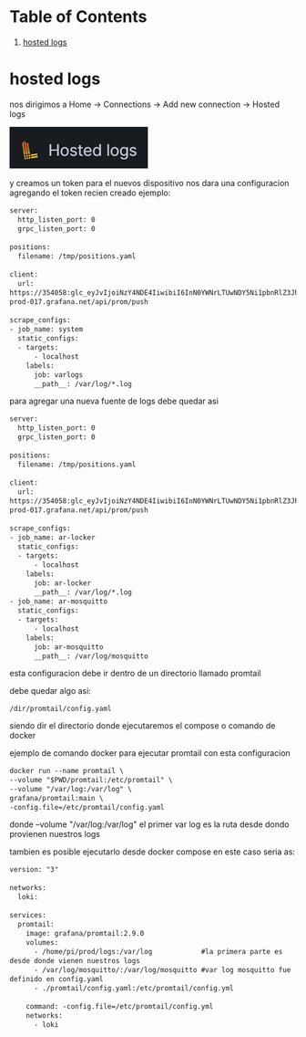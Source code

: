 
# Table of Contents

1.  [hosted logs](#org66f9dd3)


<a id="org66f9dd3"></a>

# hosted logs

nos dirigimos a Home -> Connections -> Add new connection -> Hosted logs

![img](asset/1.png)

y creamos un token para el nuevos dispositivo nos dara una
configuracion agregando el token recien creado ejemplo:

    
    server:
      http_listen_port: 0
      grpc_listen_port: 0
    
    positions:
      filename: /tmp/positions.yaml
    
    client:
      url: https://354058:glc_eyJvIjoiNzY4NDE4IiwibiI6InN0YWNrLTUwNDY5Ni1pbnRlZ3JhdGlvbi1hcnR1cml0byIsImsiOiIzY2ZNWjVoOHY0MjF2M3NaNTZxbjZQdWwiLCJtIjp7InIiOiJ1cyJ9fQ==@logs-prod-017.grafana.net/api/prom/push
    
    scrape_configs:
    - job_name: system
      static_configs:
      - targets:
          - localhost
        labels:
          job: varlogs
          __path__: /var/log/*.log

para agregar una nueva fuente de logs debe quedar asi

    server:
      http_listen_port: 0
      grpc_listen_port: 0
    
    positions:
      filename: /tmp/positions.yaml
    
    client:
      url: https://354058:glc_eyJvIjoiNzY4NDE4IiwibiI6InN0YWNrLTUwNDY5Ni1pbnRlZ3JhdGlvbi1hcnR1cml0byIsImsiOiIzY2ZNWjVoOHY0MjF2M3NaNTZxbjZQdWwiLCJtIjp7InIiOiJ1cyJ9fQ==@logs-prod-017.grafana.net/api/prom/push
    
    scrape_configs:
    - job_name: ar-locker
      static_configs:
      - targets:
          - localhost
        labels:
          job: ar-locker
          __path__: /var/log/*.log
    - job_name: ar-mosquitto
      static_configs:
      - targets:
          - localhost
        labels:
          job: ar-mosquitto
          __path__: /var/log/mosquitto 

esta configuracion debe ir dentro de un directorio llamado promtail

debe quedar algo asi:

    /dir/promtail/config.yaml

siendo dir el directorio donde ejecutaremos el compose o comando de docker

ejemplo de comando docker para ejecutar promtail con esta configuracion

    
    docker run --name promtail \
    --volume "$PWD/promtail:/etc/promtail" \
    --volume "/var/log:/var/log" \
    grafana/promtail:main \
    -config.file=/etc/promtail/config.yaml

donde  &#x2013;volume "/var/log:/var/log"   el primer var log es la ruta desde dondo provienen nuestros logs

tambien es posible ejecutarlo desde docker compose en este caso
seria as:

    version: "3"
    
    networks:
      loki:
    
    services:
      promtail:
        image: grafana/promtail:2.9.0
        volumes:
          - /home/pi/prod/logs:/var/log            #la primera parte es desde donde vienen nuestros logs
          - /var/log/mosquitto/:/var/log/mosquitto #var log mosquitto fue definido en config.yaml
          - ./promtail/config.yaml:/etc/promtail/config.yml
    
        command: -config.file=/etc/promtail/config.yml
        networks:
          - loki

